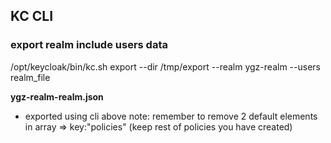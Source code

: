 
## KC CLI
### export realm include users data
/opt/keycloak/bin/kc.sh export --dir /tmp/export  --realm ygz-realm   --users realm_file

**ygz-realm-realm.json**
- exported using cli above
note: remember to remove 2 default elements in array => key:"policies" (keep rest of policies you have created)